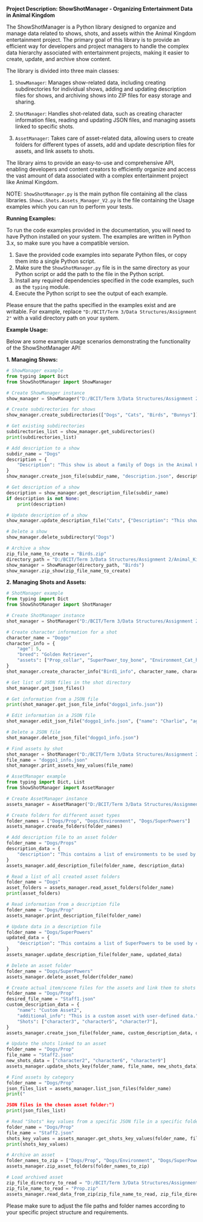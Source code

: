 **Project Description: ShowShotManager - Organizing Entertainment Data in Animal Kingdom**

The ShowShotManager is a Python library designed to organize and manage data related to shows, shots, and assets within the Animal Kingdom entertainment project. The primary goal of this library is to provide an efficient way for developers and project managers to handle the complex data hierarchy associated with entertainment projects, making it easier to create, update, and archive show content.

The library is divided into three main classes:

1. `ShowManager`: Manages show-related data, including creating subdirectories for individual shows, adding and updating description files for shows, and archiving shows into ZIP files for easy storage and sharing.

2. `ShotManager`: Handles shot-related data, such as creating character information files, reading and updating JSON files, and managing assets linked to specific shots.

3. `AssetManager`: Takes care of asset-related data, allowing users to create folders for different types of assets, add and update description files for assets, and link assets to shots.

The library aims to provide an easy-to-use and comprehensive API, enabling developers and content creators to efficiently organize and access the vast amount of data associated with a complex entertainment project like Animal Kingdom.

NOTE: `ShowShotManager.py` is the main python file containing all the class libraries. `Shows.Shots.Assets_Manager_V2.py` is the file containing the Usage examples which you can run to perform your tests.

**Running Examples:**

To run the code examples provided in the documentation, you will need to have Python installed on your system. The examples are written in Python 3.x, so make sure you have a compatible version.

1. Save the provided code examples into separate Python files, or copy them into a single Python script.
2. Make sure the `ShowShotManager.py` file is in the same directory as your Python script or add the path to the file in the Python script.
3. Install any required dependencies specified in the code examples, such as the `typing` module.
4. Execute the Python script to see the output of each example.

Please ensure that the paths specified in the examples exist and are writable. For example, replace `"D:/BCIT/Term 3/Data Structures/Assignment 2"` with a valid directory path on your system.

**Example Usage:**

Below are some example usage scenarios demonstrating the functionality of the ShowShotManager API:

**1. Managing Shows:**

```python
# ShowManager example
from typing import Dict
from ShowShotManager import ShowManager

# Create ShowManager instance
show_manager = ShowManager("D:/BCIT/Term 3/Data Structures/Assignment 2", "Animal_Kingdom")

# Create subdirectories for shows
show_manager.create_subdirectories(["Dogs", "Cats", "Birds", "Bunnys"])

# Get existing subdirectories
subdirectories_list = show_manager.get_subdirectories()
print(subdirectories_list)

# Add description to a show
subdir_name = "Dogs"
description = {
    "Description": "This show is about a family of Dogs in the Animal Kingdom",
}
show_manager.create_json_file(subdir_name, "description.json", description)

# Get description of a show
description = show_manager.get_description_file(subdir_name)
if description is not None:
    print(description)

# Update description of a show
show_manager.update_description_file("Cats", {"Description": "This show is a Comedy series about Cats in the Animal Kingdom"})

# Delete a show
show_manager.delete_subdirectory("Dogs")

# Archive a show
zip_file_name_to_create = "Birds.zip"
directory_path = "D:/BCIT/Term 3/Data Structures/Assignment 2/Animal_Kingdom"
show_manager = ShowManager(directory_path, "Birds")
show_manager.zip_show(zip_file_name_to_create)
```

**2. Managing Shots and Assets:**

```python
# ShotManager example
from typing import Dict
from ShowShotManager import ShotManager

# Create ShotManager instance
shot_manager = ShotManager("D:/BCIT/Term 3/Data Structures/Assignment 2/Animal_Kingdom/Birds")

# Create character information for a shot
character_name = "Doggo"
character_info = {
    "age": 5,
    "breed": "Golden Retriever",
    "assets": ["Prop_collar", "SuperPower_toy_bone", "Environment_Cat_house"],
}
shot_manager.create_character_info("Bird1_info", character_name, character_info)

# Get list of JSON files in the shot directory
shot_manager.get_json_files()

# Get information from a JSON file
print(shot_manager.get_json_file_info("doggo1_info.json"))

# Edit information in a JSON file
shot_manager.edit_json_file("doggo1_info.json", {"name": "Charlie", "age": 4, "breed": "Golden Retriever", "assets": ["collar_Props", "toy_bone_Props", "Cat_house_Environmentsdwa"]})

# Delete a JSON file
shot_manager.delete_json_file("doggo1_info.json")

# Find assets by shot
shot_manager = ShotManager("D:/BCIT/Term 3/Data Structures/Assignment 2/Animal_Kingdom/Dogs")
file_name = "doggo1_info.json"
shot_manager.print_assets_key_values(file_name)
```

```python
# AssetManager example
from typing import Dict, List
from ShowShotManager import AssetManager

# Create AssetManager instance
assets_manager = AssetManager("D:/BCIT/Term 3/Data Structures/Assignment 2/Animal_Kingdom")

# Create folders for different asset types
folder_names = ["Dogs/Prop", "Dogs/Environment", "Dogs/SuperPowers"]
assets_manager.create_folders(folder_names)

# Add description file to an asset folder
folder_name = "Dogs/Props"
description_data = {
    "description": "This contains a list of environments to be used by certain characters",
}
assets_manager.add_description_file(folder_name, description_data)

# Read a list of all created asset folders
folder_name = "Dogs"
asset_folders = assets_manager.read_asset_folders(folder_name)
print(asset_folders)

# Read information from a description file
folder_name = "Dogs/Prop"
assets_manager.print_description_file(folder_name)

# Update data in a description file
folder_name = "Dogs/SuperPowers"
updated_data = {
    "description": "This contains a list of SuperPowers to be used by certain characters",
}
assets_manager.update_description_file(folder_name, updated_data)

# Delete an asset folder
folder_name = "Dogs/SuperPowers"
assets_manager.delete_asset_folder(folder_name)

# Create actual item/scene files for the assets and link them to shots
folder_name = "Dogs/Prop"
desired_file_name = "Staff1.json"
custom_description_data = {
    "name": "Custom Asset2",
    "additional_info": "This is a custom asset with user-defined data.",
    "Shots": ["character3", "character5", "character7"],
}
assets_manager.create_json_file(folder_name, custom_description_data, desired_file_name)

# Update the shots linked to an asset
folder_name = "Dogs/Prop"
file_name = "Staff2.json"
new_shots_data = ["character2", "character6", "character9"]
assets_manager.update_shots_key(folder_name, file_name, new_shots_data)

# Find assets by category
folder_name = "Dogs/Prop"
json_files_list = assets_manager.list_json_files(folder_name)
print("

JSON files in the chosen asset folder:")
print(json_files_list)

# Read "Shots" key values from a specific JSON file in a specific folder
folder_name = "Dogs/Prop"
file_name = "Staff2.json"
shots_key_values = assets_manager.get_shots_key_values(folder_name, file_name)
print(shots_key_values)

# Archive an asset
folder_names_to_zip = ["Dogs/Prop", "Dogs/Environment", "Dogs/SuperPowers"]
assets_manager.zip_asset_folders(folder_names_to_zip)

# Load archived asset
zip_file_directory_to_read = "D:/BCIT/Term 3/Data Structures/Assignment 2/Animal_Kingdom/Dogs"
zip_file_name_to_read = "Prop.zip"
assets_manager.read_data_from_zip(zip_file_name_to_read, zip_file_directory_to_read)
```

Please make sure to adjust the file paths and folder names according to your specific project structure and requirements.